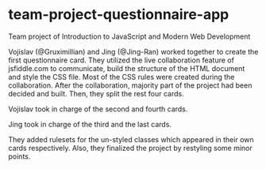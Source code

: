 # team-project-questionnaire-app

Team project of Introduction to JavaScript and Modern Web Development

Vojislav (@Gruximillian) and Jing (@Jing-Ran) worked together to create the first questionnaire card. They utilized the live collaboration feature of jsfiddle.com to communicate, build the structure of the HTML document and style the CSS file. Most of the CSS rules were created during the collaboration. After the collaboration, majority part of the project had been decided and built. Then, they split the rest four cards.

Vojislav took in charge of the second and fourth cards. 

Jing took in charge of the third and the last cards. 

They added rulesets for the un-styled classes which appeared in their own cards respectively. Also, they finalized the project by restyling some minor points.

